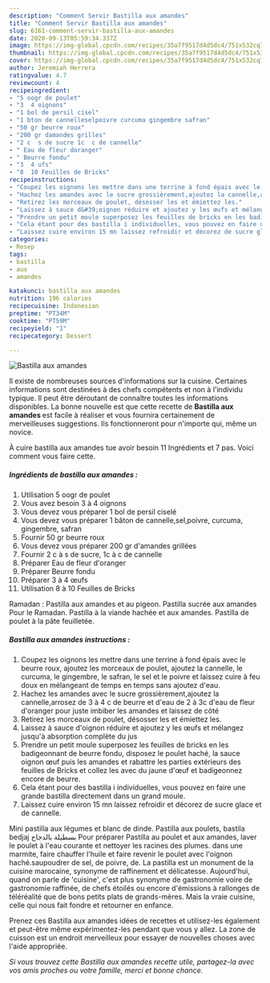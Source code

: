 ```yaml
---
description: "Comment Servir Bastilla aux amandes"
title: "Comment Servir Bastilla aux amandes"
slug: 6161-comment-servir-bastilla-aux-amandes
date: 2020-09-13T05:59:34.337Z
image: https://img-global.cpcdn.com/recipes/35a7f9517d4d5dc4/751x532cq70/bastilla-aux-amandes-photo-principale-de-la-recette.jpg
thumbnail: https://img-global.cpcdn.com/recipes/35a7f9517d4d5dc4/751x532cq70/bastilla-aux-amandes-photo-principale-de-la-recette.jpg
cover: https://img-global.cpcdn.com/recipes/35a7f9517d4d5dc4/751x532cq70/bastilla-aux-amandes-photo-principale-de-la-recette.jpg
author: Jeremiah Herrera
ratingvalue: 4.7
reviewcount: 4
recipeingredient:
- "5 oogr de poulet"
- "3  4 oignons"
- "1 bol de persil cisel"
- "1 bton de cannelleselpoivre curcuma gingembre safran"
- "50 gr beurre roux"
- "200 gr damandes grilles"
- "2 c  s de sucre 1c  c de cannelle"
- " Eau de fleur doranger"
- " Beurre fondu"
- "3  4 ufs"
- "8  10 Feuilles de Bricks"
recipeinstructions:
- "Coupez les oignons les mettre dans une terrine à fond épais avec le beurre roux, ajoutez les morceaux de poulet, ajoutez la cannelle, le curcuma, le gingembre, le safran, le sel et le poivre et laissez cuire à feu doux en mélangeant de temps en temps sans ajoutez d&#39;eau."
- "Hachez les amandes avec le sucre grossièrement,ajoutez la cannelle,arrosez de 3 à 4 c de beurre et d&#39;eau de 2 à 3c d&#39;eau de fleur d&#39;oranger pour juste imbiber les amandes et laissez de côté"
- "Retirez les morceaux de poulet, désosser les et émiettez les."
- "Laissez à sauce d&#39;oignon réduire et ajoutez y les œufs et mélangez jusqu&#39;à absorption complète du jus"
- "Prendre un petit moule superposez les feuilles de bricks en les badigeonnant de beurre fondu, disposez le poulet haché, la sauce oignon œuf puis les amandes et rabattre les parties extérieurs des feuilles de Bricks et collez les avec du jaune d&#39;œuf et badigeonnez encore de beurre."
- "Cela étant pour des bastilla i individuelles, vous pouvez en faire une grande bastilla directement dans un grand moule."
- "Laissez cuire environ 15 mn laissez refroidir et décorez de sucre glace et de cannelle."
categories:
- Resep
tags:
- bastilla
- aux
- amandes

katakunci: bastilla aux amandes 
nutrition: 196 calories
recipecuisine: Indonesian
preptime: "PT34M"
cooktime: "PT59M"
recipeyield: "1"
recipecategory: Dessert

---
```



![Bastilla aux amandes](https://img-global.cpcdn.com/recipes/35a7f9517d4d5dc4/751x532cq70/bastilla-aux-amandes-photo-principale-de-la-recette.jpg)

Il existe de nombreuses sources d'informations sur la cuisine. Certaines informations sont destinées à des chefs compétents et non à l'individu typique. Il peut être déroutant de connaître toutes les informations disponibles. La bonne nouvelle est que cette recette de <strong> Bastilla aux amandes </strong> est facile à réaliser et vous fournira certainement de merveilleuses suggestions. Ils fonctionneront pour n'importe qui, même un novice.

<!--inarticleads1-->

À cuire bastilla aux amandes tue avoir besoin 11 Ingrédients et 7 pas. Voici comment vous faire cette.

##### Ingrédients de bastilla aux amandes :

1. Utilisation 5 oogr de poulet
1. Vous avez besoin 3 à 4 oignons
1. Vous devez vous préparer 1 bol de persil ciselé
1. Vous devez vous préparer 1 bâton de cannelle,sel,poivre, curcuma, gingembre, safran
1. Fournir 50 gr beurre roux
1. Vous devez vous préparer 200 gr d&#39;amandes grillées
1. Fournir 2 c à s de sucre, 1c à c de cannelle
1. Préparer  Eau de fleur d&#39;oranger
1. Préparer  Beurre fondu
1. Préparer 3 à 4 œufs
1. Utilisation 8 à 10 Feuilles de Bricks


Ramadan : Pastilla aux amandes et au pigeon. Pastilla sucrée aux amandes Pour le Ramadan. Pastilla à la viande hachée et aux amandes. Pastilla de poulet à la pâte feuilletée. 

<!--inarticleads2-->

##### Bastilla aux amandes instructions :

1. Coupez les oignons les mettre dans une terrine à fond épais avec le beurre roux, ajoutez les morceaux de poulet, ajoutez la cannelle, le curcuma, le gingembre, le safran, le sel et le poivre et laissez cuire à feu doux en mélangeant de temps en temps sans ajoutez d&#39;eau.
1. Hachez les amandes avec le sucre grossièrement,ajoutez la cannelle,arrosez de 3 à 4 c de beurre et d&#39;eau de 2 à 3c d&#39;eau de fleur d&#39;oranger pour juste imbiber les amandes et laissez de côté
1. Retirez les morceaux de poulet, désosser les et émiettez les.
1. Laissez à sauce d&#39;oignon réduire et ajoutez y les œufs et mélangez jusqu&#39;à absorption complète du jus
1. Prendre un petit moule superposez les feuilles de bricks en les badigeonnant de beurre fondu, disposez le poulet haché, la sauce oignon œuf puis les amandes et rabattre les parties extérieurs des feuilles de Bricks et collez les avec du jaune d&#39;œuf et badigeonnez encore de beurre.
1. Cela étant pour des bastilla i individuelles, vous pouvez en faire une grande bastilla directement dans un grand moule.
1. Laissez cuire environ 15 mn laissez refroidir et décorez de sucre glace et de cannelle.


Mini pastilla aux légumes et blanc de dinde. Pastilla aux poulets, bastila bedjaj بسطيلة بالدجاج Pour préparer Pastilla au poulet et aux amandes, laver le poulet à l&#39;eau courante et nettoyer les racines des plumes. dans une marmite, faire chauffer l&#39;huile et faire revenir le poulet avec l&#39;oignon haché.saupoudrer de sel, de poivre, de. La pastilla est un monument de la cuisine marocaine, synonyme de raffinement et délicatesse. Aujourd&#39;hui, quand on parle de &#39;cuisine&#39;, c&#39;est plus synonyme de gastronomie voire de gastronomie raffinée, de chefs étoilés ou encore d&#39;émissions à rallonges de téléréalité que de bons petits plats de grands-mères. Mais la vraie cuisine, celle qui nous fait fondre et retourner en enfance. 

<!--inarticleads1-->

<p>
Prenez ces Bastilla aux amandes idées de recettes et utilisez-les également et peut-être même expérimentez-les pendant que vous y allez. La zone de cuisson est un endroit merveilleux pour essayer de nouvelles choses avec l'aide appropriée.
</p>

<p>
<i>Si vous trouvez cette Bastilla aux amandes recette utile, partagez-la avec vos amis proches ou votre famille, merci et bonne chance.</i>
</p>
